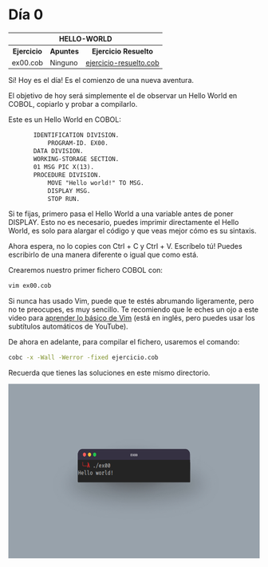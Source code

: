 # Día 0

<table align="center">
  <tr>
    <th colspan="3">HELLO-WORLD</th>
  </tr>
  <tr>
    <th>Ejercicio</th>
    <th>Apuntes</th>
    <th>Ejercicio Resuelto</th>
  </tr>
  <tr>
    <td>ex00.cob</td>
    <td>Ninguno</td>
    <td><a href="ejercicio-resuelto.cob">ejercicio-resuelto.cob</a></td>
  </tr>
</table>

Sí! Hoy es el día! Es el comienzo de una nueva aventura.

El objetivo de hoy será simplemente el de observar un Hello World en COBOL, copiarlo y probar a compilarlo.

Este es un Hello World en COBOL:

``` cobol
       IDENTIFICATION DIVISION.
           PROGRAM-ID. EX00.
       DATA DIVISION.
       WORKING-STORAGE SECTION.
       01 MSG PIC X(13).
       PROCEDURE DIVISION.
           MOVE "Hello world!" TO MSG.
           DISPLAY MSG.
           STOP RUN.

```

Si te fijas, primero pasa el Hello World a una variable antes de poner DISPLAY. Esto no es necesario, puedes imprimir directamente el Hello World, es solo para alargar el código y que veas mejor cómo es su sintaxis.

Ahora espera, no lo copies con Ctrl + C y Ctrl + V. Escríbelo tú! Puedes escribirlo de una manera diferente o igual que como está.

Crearemos nuestro primer fichero COBOL con:

``` bash
vim ex00.cob
```

Si nunca has usado Vim, puede que te estés abrumando ligeramente, pero no te preocupes, es muy sencillo. Te recomiendo que le eches un ojo a este video para [aprender lo básico de Vim](https://www.youtube.com/watch?v=-txKSRn0qeA) (está en inglés, pero puedes usar los subtítulos automáticos de YouTube).

De ahora en adelante, para compilar el fichero, usaremos el comando:

``` bash
cobc -x -Wall -Werror -fixed ejercicio.cob
```

Recuerda que tienes las soluciones en este mismo directorio.

<div align="center">
  <img height="350px" src="media/dia0-test.jpg">
</div>
